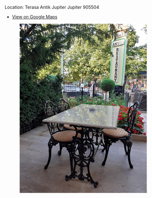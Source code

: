Location: 
    Terasa Antik Jupiter
    Jupiter 905504

- [View on Google Maps](https://goo.gl/maps/mmzoNfi7vP793THv9)

<p align="center">
  <img src="./Images/terasa_antik.jpg">
</p>

